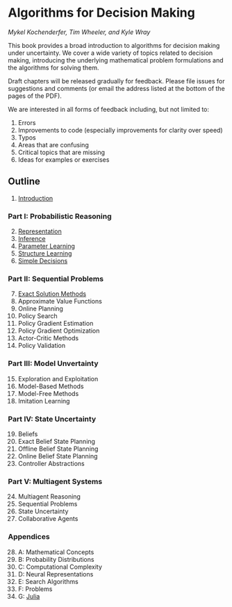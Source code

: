 # Algorithms for Decision Making
*Mykel Kochenderfer, Tim Wheeler, and Kyle Wray*

This book provides a broad introduction to algorithms for decision making under uncertainty. We cover a wide variety of topics related to decision making, introducing the underlying mathematical problem formulations and the algorithms for solving them.

Draft chapters will be released gradually for feedback. Please file issues for suggestions and comments (or email the address listed at the bottom of the pages of the PDF).

We are interested in all forms of feedback including, but not limited to:
1. Errors
2. Improvements to code (especially improvements for clarity over speed)
3. Typos
4. Areas that are confusing
5. Critical topics that are missing
6. Ideas for examples or exercises

## Outline

1. [Introduction](https://web.stanford.edu/group/sisl/public/dm/chapter-1.pdf)

### Part I: Probabilistic Reasoning

2. [Representation](https://web.stanford.edu/group/sisl/public/dm/chapter-2.pdf)
3. [Inference](https://web.stanford.edu/group/sisl/public/dm/chapter-3.pdf)
4. [Parameter Learning](https://web.stanford.edu/group/sisl/public/dm/chapter-4.pdf)
5. [Structure Learning](https://web.stanford.edu/group/sisl/public/dm/chapter-5.pdf)
6. [Simple Decisions](https://web.stanford.edu/group/sisl/public/dm/chapter-6.pdf)

### Part II: Sequential Problems

7. [Exact Solution Methods](https://web.stanford.edu/group/sisl/public/dm/chapter-7.pdf)
8. Approximate Value Functions
9. Online Planning
10. Policy Search
11. Policy Gradient Estimation
12. Policy Gradient Optimization
13. Actor-Critic Methods
14. Policy Validation

### Part III: Model Unvertainty

15. Exploration and Exploitation
16. Model-Based Methods
17. Model-Free Methods
18. Imitation Learning

### Part IV: State Uncertainty

19. Beliefs
20. Exact Belief State Planning
21. Offline Belief State Planning
22. Online Belief State Planning
23. Controller Abstractions

### Part V: Multiagent Systems

24. Multiagent Reasoning
25. Sequential Problems
26. State Uncertainty
27. Collaborative Agents

### Appendices

28. A: Mathematical Concepts
29. B: Probability Distributions
30. C: Computational Complexity
31. D: Neural Representations
32. E: Search Algorithms
33. F: Problems
34. G: [Julia](https://web.stanford.edu/group/sisl/public/dm/chapter-34.pdf)

